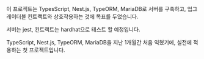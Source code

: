 이 프로젝트는 TypesScript, Nest.js, TypeORM, MariaDB로 서버를 구축하고, 업그레이더블 컨트랙트와 상호작용하는 것에 목표를 두었습니다.

서버는 jest, 컨트랙트는 hardhat으로 테스트 할 예정입니다.

TypeScript, Nest.js, TypeORM, MariaDB을 지난 1개월간 처음 익혔기에, 실전에 적용하는 첫 프로젝트입니다.
